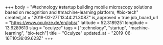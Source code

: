 +++
body = "#technology #startup building mobile microscopy solutions based on recognition and #machine-learning platform; #bio-tech"
created_at = "2019-02-27T13:44:21.308Z"
is_approved = true
job_board_url = "https://www.oculyze.de/en/jobs/"
latitude = 52.3189251
longitude = 13.6289613
slug = "oculyze"
tags = ["technology", "startup", "machine-learning", "bio-tech"]
title = "Oculyze"
updated_at = "2019-06-16T10:36:09.623Z"
+++
